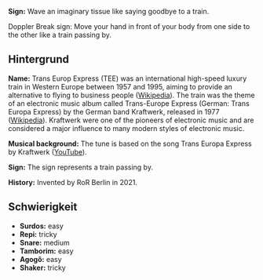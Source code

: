 **Sign:** Wave an imaginary tissue like saying goodbye to a train.

Doppler Break sign: Move your hand in front of your body from one side to the
other like a train passing by.

## Hintergrund

**Name:** Trans Europ Express (TEE) was an international high-speed luxury train
in Western Europe between 1957 and 1995, aiming to provide an alternative to
flying to business people
([Wikipedia](https://en.wikipedia.org/wiki/Trans_Europ_Express)). The train was
the theme of an electronic music album called Trans-Europe Express (German:
Trans Europa Express) by the German band Kraftwerk, released in 1977
([Wikipedia](https://en.wikipedia.org/wiki/Trans-Europe_Express_(album))).
Kraftwerk were one of the pioneers of electronic music and are considered a
major influence to many modern styles of electronic music.

**Musical background:** The tune is based on the song Trans Europa Express by
Kraftwerk ([YouTube](https://www.youtube.com/watch?v=XMVokT5e0zs)).

**Sign:** The sign represents a train passing by.

**History:** Invented by RoR Berlin in 2021.

## Schwierigkeit

* **Surdos:** easy
* **Repi:** tricky
* **Snare:** medium
* **Tamborim:** easy
* **Agogô:** easy
* **Shaker:** tricky
